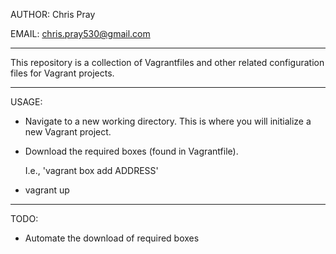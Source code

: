 AUTHOR: Chris Pray

EMAIL: chris.pray530@gmail.com

---

This repository is a collection of Vagrantfiles and other related
configuration files for Vagrant projects.

---

USAGE:

- Navigate to a new working directory.  This is where you will initialize
a new Vagrant project.
- Download the required boxes (found in Vagrantfile).
	
	I.e., 'vagrant box add ADDRESS'
- vagrant up

---

TODO:

- Automate the download of required boxes

